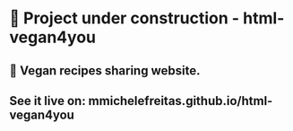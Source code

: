 # :construction: Project under construction - html-vegan4you
## :seedling: Vegan recipes sharing website.
## See it live on: mmichelefreitas.github.io/html-vegan4you

